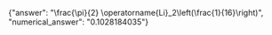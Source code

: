 {"answer": "\\frac{\\pi}{2} \\operatorname{Li}_2\\left(\\frac{1}{16}\\right)", "numerical_answer": "0.1028184035"}
